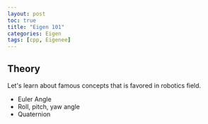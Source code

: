 ```yaml
---
layout: post
toc: true
title: "Eigen 101"
categories: Eigen
tags: [cpp, Eigenee]
---
```


## Theory
Let's learn about famous concepts that is favored in robotics field.
- Euler Angle
- Roll, pitch, yaw angle
- Quaternion
